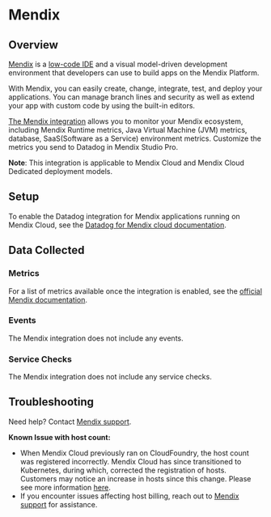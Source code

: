 # Mendix

## Overview

[Mendix][1] is a [low-code IDE][2] and a visual model-driven development environment that developers can use to build apps on the Mendix Platform.

With Mendix, you can easily create, change, integrate, test, and deploy your applications. You can manage branch lines and security as well as extend your app with custom code by using the built-in editors.

[The Mendix integration][3] allows you to monitor your Mendix ecosystem, including Mendix Runtime metrics, Java Virtual Machine (JVM) metrics, database, SaaS(Software as a Service) environment metrics. Customize the metrics you send to Datadog in Mendix Studio Pro.

**Note**: This integration is applicable to Mendix Cloud and Mendix Cloud Dedicated deployment models.

## Setup

To enable the Datadog integration for Mendix applications running on Mendix Cloud, see the [Datadog for Mendix cloud documentation][5].


## Data Collected

### Metrics

For a list of metrics available once the integration is enabled, see the [official Mendix documentation][6].

### Events

The Mendix integration does not include any events.

### Service Checks

The Mendix integration does not include any service checks.


## Troubleshooting

Need help? Contact [Mendix support][4].

**Known Issue with host count:**
* When Mendix Cloud previously ran on CloudFoundry, the host count was registered incorrectly. Mendix Cloud has since transitioned to Kubernetes, during which, corrected the registration of hosts. Customers may notice an increase in hosts since this change. Please see more information [here][7]. 
* If you encounter issues affecting host billing, reach out to [Mendix support][4] for assistance. 

[1]: https://mendix.com/
[2]: https://www.mendix.com/blog/a-low-code-leader-composing-the-modern-enterprise-with-mendix/
[3]: https://docs.mendix.com/developerportal/operate/monitoring-with-apm/
[4]: https://support.mendix.com/hc/en-us
[5]: https://docs.mendix.com/developerportal/operate/datadog-metrics/#2-setting-up-datadog-for-your-mendix-app
[6]: https://docs.mendix.com/developerportal/operate/monitoring-with-apm/#environment
[7]: https://docs.mendix.com/developerportal/operate/datadog-metrics/#datadog-host-billing
